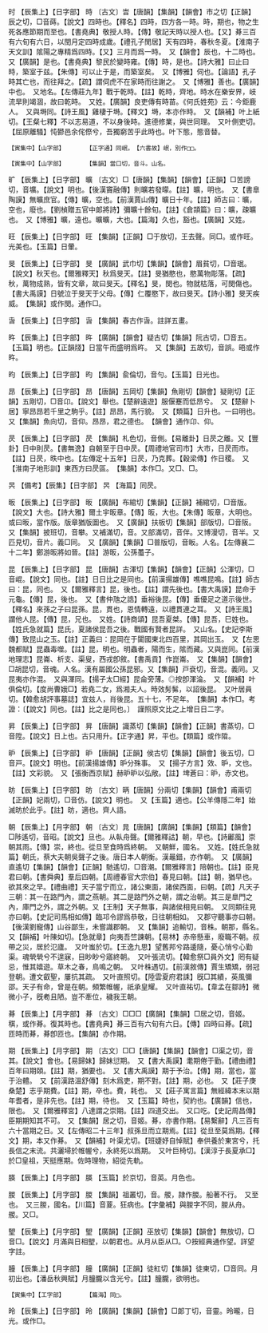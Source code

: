 <!-- { "loadSidebar": true } -->
时	【辰集上】【日字部】	時	〔古文〕旹【唐韻】【集韻】【韻會】市之切【正韻】辰之切，□音蒔。【說文】四時也。【釋名】四時，四方各一時。時，期也，物之生死各應節期而至也。【書堯典】敬授人時。【傳】敬記天時以授人也。【又】朞三百有六旬有六日，以閏月定四時成歲。【禮孔子閒居】天有四時，春秋冬夏。【淮南子天文訓】隂陽之專精爲四時。【又】三月而爲一時。　又【韻會】辰也，十二時也。　又【廣韻】是也。【書堯典】黎民於變時雍。【傳】時，是也。【詩大雅】曰止曰時，築室于兹。【朱傳】可以止于是，而築室矣。　又【博雅】伺也。【論語】孔子時其亡也，而往拜之。【疏】謂伺虎不在家時而往謝之。　又【博雅】善也。【廣韻】中也。　又地名。【左傳莊九年】戰于乾時。【註】乾時，齊地。時水在樂安界，岐流旱則竭涸，故曰乾時。　又姓。【廣韻】良吏傳有時苗。《何氏姓苑》云：今鉅鹿人。　又與塒同。【詩王風】雞棲于塒。【釋文】塒，本亦作時。　又【韻補】叶上紙切。【王粲七釋】不以志易道，不以身後時。進德修業，與世同理。　又叶側吏切。【屈原離騷】忳鬰邑余侘傺兮，吾獨窮苦乎此時也。叶下態，態音替。

	【寅集中】【山字部】		【正字通】同岷。　【六書故】岷，別作□□。

	【寅集中】【山字部】		【集韻】當口切，音斗。山名。

旷	【辰集上】【日字部】	曠	〔古文〕□【唐韻】【集韻】【韻會】【正韻】□苦謗切，音壙。【說文】明也。【後漢竇融傳】則曠若發曚。【註】曠，明也。　又【書臯陶謨】無曠庶官。【傳】曠，空也。【前漢賈山傳】曠日十年。【註】師古曰：曠，空也，廢也。【劉楨贈五官中郞將詩】彌曠十餘旬。【註】《倉頡篇》曰：曠，疎曠也。　又【博雅】曠，遠也。曠曠，大也。【篇海】久也，豁也。【廣韻】又姓。

旺	【辰集上】【日字部】	旺	【集韻】【正韻】□于放切，王去聲。同□。或作旺。光美也。【玉篇】日暈。

旻	【辰集上】【日字部】	旻	【廣韻】武巾切【集韻】【韻會】眉貧切，□音珉。【說文】秋天也。【爾雅釋天】秋爲旻天。【註】旻猶愍也，愍萬物彫落。【疏】秋，萬物成熟，皆有文章，故曰旻天。【釋名】旻，閔也。物就枯落，可閔傷也。【書大禹謨】日號泣于旻天于父母。【傳】仁覆愍下，故曰旻天。【詩小雅】旻天疾威。　【集韻】或作閔。通作□。

旾	【辰集上】【日字部】	旾	【集韻】春古作旾。註詳五畫。

旿	【辰集上】【日字部】	旿	【廣韻】【韻會】疑古切【集韻】阮古切，□音五。【玉篇】明也。【正韻牋】日當午而盛明爲旿。　又【集韻】五故切，音誤。晤或作旿。

昀	【辰集上】【日字部】	昀	【集韻】兪倫切，音勻。【玉篇】日光也。

昂	【辰集上】【日字部】	昂	【唐韻】五岡切【集韻】魚剛切【韻會】疑剛切【正韻】五剛切，□音卬。【說文】舉也。【楚辭遠遊】服偃蹇而低昂兮。　又【楚辭卜居】寧昂昂若千里之駒乎。【註】昂昂，馬行貌。　又【類篇】日升也。一曰明也。　又【集韻】魚向切，音仰。昂昂，君之德也。　【韻會】通作卬、仰。

昃	【辰集上】【日字部】	昃	【集韻】札色切，音側。【易離卦】日昃之離。又【豐卦】日中則昃。【書無逸】自朝至于日中昃。【周禮地官司市】大市，日昃而市。【註】日昃，昳中也。【左傳定十五年】日昃，乃克葬。【穀梁傳】作日稷。　又【淮南子地形訓】東西方曰昃區。　【集韻】本作□。又□、□。

昗	【備考】【辰集】【日字部】	昗	【海篇】同昃。

昄	【辰集上】【日字部】	昄	【廣韻】布綰切【集韻】【正韻】補綰切，□音版。【說文】大也。【詩大雅】爾土宇昄章。【傳】昄，大也。【朱傳】昄章，大明也。或曰昄，當作版。版章猶版圖也。　又【廣韻】扶板切【集韻】部版切，□音阪。又【集韻】披班切，音攀。又補滿切，音。又部滿切，音伴。又博漫切，音半。又匹見切，音片。義□同。　又【廣韻】【集韻】□普版切，音眅。人名。【左傳襄二十二年】鄭游昄將如晉。【註】游昄，公孫蠆子。

昆	【辰集上】【日字部】	昆	【唐韻】古渾切【集韻】【韻會】【正韻】公渾切，□音崐。【說文】同也。【註】日日比之是同也。【前漢揚雄傳】噍噍昆鳴。【註】師古曰：昆，同也。　又【爾雅釋言】昆，後也。【註】謂先後也。【書大禹謨】昆命于元龜。【傳】昆，後也。　又【書仲虺之誥】垂裕後昆。【傳】垂優足之道示後世。【釋名】來孫之子曰昆孫。昆，貫也，恩情轉遠，以禮貫連之耳。　又【詩王風】謂他人昆。【傳】昆，兄也。　又姓。【詩商頌】昆吾夏桀。【傳】昆吾，巳姓也。【姓氏急就篇】昆氏，夏諸侯昆吾之後。戰國有賢者昆詳。　又山名。【史記李斯傳】致昆山之玉。【註】正義曰：昆岡在于闐國東北四百里，其岡出玉。　又【左思魏都賦】昆蟲毒噬。【註】昆，明也。明蟲者，陽而生，隂而藏。又與崑同。【前漢地理志】昆崙、析支、渠叟，西戎卽敘。【書禹貢】作崑崙。　又【集韻】【韻會】□胡昆切，音魂。人名。漢有屬國公孫昆邪。又【集韻】戸袞切，音混。義同。又昆夷亦作混。　又與渾同。【揚子太□經】昆侖旁薄。◎按卽渾淪。　又【韻補】叶俱倫切。【度尚曹娥□】若堯二女，爲湘夫人。時效髣髴，以詔後昆。　又叶居員切。【韓愈胡評事墓誌】宜兹人，肖後昆。五十七，不足年。　【集韻】本作□。考證：〔【說文】同也。【註】比之是同也。〕　謹照原文比之上增日日二字。 

昇	【辰集上】【日字部】	昇	【唐韻】識蒸切【集韻】【韻會】【正韻】書蒸切，□音陞。【說文】日上也。古只用升。【正字通】昇，平也。【類篇】或作陹。

昈	【辰集上】【日字部】	昈	【唐韻】【正韻】侯古切【集韻】【韻會】後五切，□音戸。【說文】明也。【前漢揚雄傳】昈分殊事。　又【揚子方言】效、昈，文也。【註】文彩貌。　又【張衡西京賦】赫昈昈以弘敞。【註】埤蒼曰：昈，赤文也。

昉	【辰集上】【日字部】	昉	〔古文〕昞【唐韻】分兩切【集韻】【韻會】甫兩切【正韻】妃兩切，□音仿。【說文】明也。　又【玉篇】適也。【公羊傳隱二年】始滅昉於此乎。【註】昉，適也。齊人語。

朝	【辰集上】【月字部】	朝	〔古文〕晁【唐韻】【廣韻】【集韻】【類篇】【韻會】□陟遙切，音昭。【說文】旦也。从倝舟聲。【爾雅釋詁】朝，早也。【詩鄘風】崇朝其雨。【傳】崇，終也。從旦至食時爲終朝。　又朝鮮，國名。　又姓。【姓氏急就篇】朝氏，蔡大夫朝吳聲子之後。唐日本人朝衡。漢鼂錯，亦作朝。　又【廣韻】直遙切【集韻】【韻會】【正韻】馳遙切，□音潮。【爾雅釋言】陪朝也。【註】臣見君曰朝。【書舜典】羣后四朝。【周禮春官大宗伯】春見曰朝。【註】朝，猶早也。欲其來之早。【禮曲禮】天子當宁而立，諸公東面，諸侯西面，曰朝。【疏】凡天子三朝：其一在路門內，謂之燕朝。其二是路門外之朝，謂之治朝。其三是臯門之內，庫門之外，謂之外朝。又【王制】天子無事，與諸侯相見曰朝。　又同類往見亦曰朝。【史記司馬相如傳】臨邛令謬爲恭敬，日往朝相如。　又郡守聽事亦曰朝。【後漢劉寵傳】山谷鄙生，未嘗識郡朝。　又【集韻】追輸切，音株。朝那，縣名。　又【韻補】叶陳如切。【急就章】向夷吾竺諫朝。【易林】赤帝懸車，廢職不朝。叔帶之災，居於氾廬。　又叶蚩於切。【王逸九思】望舊邦兮路逶隨，憂心悄兮心勤渠。魂煢煢兮不遑寐，目眇眇兮寤終朝。　又叶張流切。【韓愈祭□員外文】罔有疑忌，惟其嬉遊。草木之春，鳥鳴之朝。　又叶株遇切。【前漢敘傳】賈生矯矯，弱冠登朝。遭文叡聖，屢抗其疏。　又叶直照切。【陸雲夏府君誄】旣□其績，英風彌邵。天子有命，曾是在朝。頻繁帷幄，祇承皇耀。　又叶直祐切。【韋孟在鄒詩】微微小子，旣耇且陋。豈不牽位，穢我王朝。

朞	【辰集上】【月字部】	朞	〔古文〕□□□【廣韻】【集韻】□居之切，音姬。稘，或作朞。復其時也。【書堯典】朞三百有六旬有六日。【傳】四時曰朞。【疏】匝時而朞，朞卽匝也。【集韻】亦作期。

期	【辰集上】【月字部】	期	〔古文〕□□【唐韻】【集韻】【韻會】□渠之切，音其。【說文】會也。【易歸妹】歸妹愆期。　又【書大禹謨】耄期倦于勤。【禮曲禮】百年曰期頤。【註】期，猶要也。　又【書大禹謨】期于予治。【傳】期，當也，當于治體。　又【前漢路溫舒傳】刻木爲吏，期不對。【註】期，必也。　又【莊子庚桑楚】志乎期費。【註】期，卒也。費，耗也。　又【莊子寓言篇】無經緯本末以期年耆者，是非先也。【註】期，待也。　又【玉篇】時也，契約也。【廣韻】信也，限也。　又【爾雅釋宮】八達謂之崇期。【註】四道交出。　又口吃。【史記周昌傳】臣期期知其不可。　又【集韻】居之切，音姬。朞，亦書作期。【易繫辭】凡三百有六十當期之日。又【左傳昭二十三年】叔孫旦而立期焉。【註】從旦至莫爲期。【釋文】期，本又作朞。　又【韻補】叶渠尤切。【班婕妤自悼賦】奉供養於東宮兮，托長信之末流。共灑埽於帷幄兮，永終死以爲期。　又叶巨椅切。【漢淳于長夏承□】於□皇祖，天挺應期。佐時理物，紹從先軌。

朠	【辰集上】【月字部】	朠	【玉篇】於京切，音英。月色也。

朡	【辰集上】【月字部】	朡	【集韻】祖叢切，音。艐，隷作朡。船著不行。　又至也。　又三朡，國名。【川篇】音葼。狂病也。【字彙補】與朡字不同，朡从舟。艐。又□。

朢	【辰集上】【月字部】	朢	【廣韻】【正韻】巫放切【集韻】【韻會】無放切，□音□。【說文】月滿與日相朢，以朝君也。从月从臣从□。○按經典通作望。詳望字註。

朣	【辰集上】【月字部】	朣	【廣韻】【正韻】徒紅切【集韻】徒東切，□音同。月初出也。【潘岳秋興賦】月朣朧以含光兮。【註】朣朧，欲明也。

	【寅集中】【工字部】		【篇海】同□。

昤	【辰集上】【日字部】	昤	【廣韻】【集韻】【韻會】□郞丁切，音靈。昤曨，日光。或作□。

